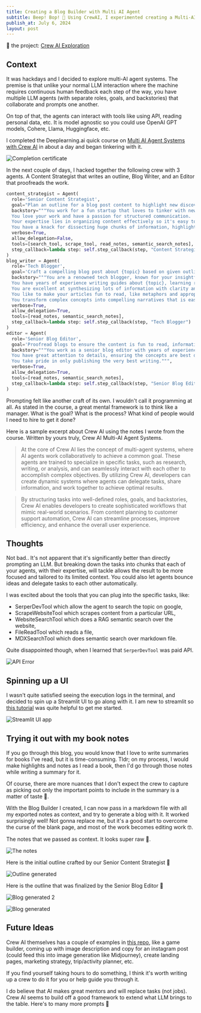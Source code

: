 ```yaml
---
title: Creating a Blog Builder with Multi AI Agent
subtitle: Beep! Bop! 🤖 Using CrewAI, I experimented creating a Multi-AI agent system that accepts my notes and generate a blog post.
publish_at: July 6, 2024
layout: post
---
```


👀 the project: [Crew AI Exploration](/works/crew_ai_exploration)

## Context

It was hackdays and I decided to explore multi-AI agent systems. The premise is that unlike your normal LLM interaction where the machine requires continuous human feedback each step of the way, you have multiple LLM agents (with separate roles, goals, and backstories) that collaborate and prompts one another.

On top of that, the agents can interact with tools like using API, reading personal data, etc. It is model agnostic so you could use OpenAI GPT models, Cohere, Llama, Huggingface, etc.

I completed the Deeplearning.ai quick course on [Multi AI Agent Systems with Crew AI](https://www.deeplearning.ai/short-courses/multi-ai-agent-systems-with-crewai/) in about a day and began tinkering with it.

![Completion certificate](multi-ai-agent-systems/certificate.png "=400x400")

In the next couple of days, I hacked together the following crew with 3 agents. A Content Strategist that writes an outline, Blog Writer, and an Editor that proofreads the work.

```python
content_strategist = Agent(
  role='Senior Content Strategist',
  goal="Plan an outline for a blog post content to highlight new discoveries and educate your readers about {topic}",
  backstory="""You work for a fun startup that loves to tinker with new technologies.
  You love your work and have a passion for structured communication.
  Your expertise lies in organizing content effectively so it's easy to follow and understand.
  You have a knack for dissecting huge chunks of information, highlighting the important points, creating lesson plans, and sharing your learnings with other people.""",
  verbose=True,
  allow_delegation=False,
  tools=[search_tool, scrape_tool, read_notes, semantic_search_notes],
  step_callback=lambda step: self.step_callback(step, "Content Strategist")
)
blog_writer = Agent(
  role='Tech Blogger',
  goal='Craft a compelling blog post about {topic} based on given outline and notes',
  backstory="""You are a renowned tech blogger, known for your insightful and engaging articles that are easy to follow and learn from.
  You have years of experience writing guides about {topic}, learning reflections, teaching and mentoring people.
  You are excellent at synthesizing lots of information with clarity and brevity.
  You like to make your articles fun to read, like metaphors and appropriately inserting emojis where suitable.
  You transform complex concepts into compelling narratives that is easy to understand.""",
  verbose=True,
  allow_delegation=True,
  tools=[read_notes, semantic_search_notes],
  step_callback=lambda step: self.step_callback(step, "Tech Blogger")
)
editor = Agent(
  role='Senior Blog Editor',
  goal='Proofread blogs to ensure the content is fun to read, informative, accurately includes the important points',
  backstory="""You work as a senior blog editor with years of experience in writing.
  You have great attention to details, ensuring the concepts are best delivered, well-written, and search engine optimized.
  You take pride in only publishing the very best writing.""",
  verbose=True,
  allow_delegation=True,
  tools=[read_notes, semantic_search_notes],
  step_callback=lambda step: self.step_callback(step, "Senior Blog Editor")
)
```

Prompting felt like another craft of its own. I wouldn't call it programming at all. As stated in the course, a great mental framework is to think like a manager. What is the goal? What is the process? What kind of people would I need to hire to get it done?

Here is a sample excerpt about Crew AI using the notes I wrote from the course. Written by yours truly, Crew AI Multi-AI Agent Systems.

> At the core of Crew AI lies the concept of multi-agent systems, where AI agents work collaboratively to achieve a common goal. These agents are trained to specialize in specific tasks, such as research, writing, or analysis, and can seamlessly interact with each other to accomplish complex objectives. By utilizing Crew AI, developers can create dynamic systems where agents can delegate tasks, share information, and work together to achieve optimal results.

> By structuring tasks into well-defined roles, goals, and backstories, Crew AI enables developers to create sophisticated workflows that mimic real-world scenarios. From content planning to customer support automation, Crew AI can streamline processes, improve efficiency, and enhance the overall user experience.

## Thoughts

Not bad.. It's not apparent that it's significantly better than directly prompting an LLM. But breaking down the tasks into chunks that each of your agents, with their expertise, will tackle allows the result to be more focused and tailored to its limited context. You could also let agents bounce ideas and delegate tasks to each other automatically.

I was excited about the tools that you can plug into the specific tasks, like:

- SerperDevTool which allow the agent to search the topic on google,
- ScrapeWebsiteTool which scrapes content from a particular URL,
- WebsiteSearchTool which does a RAG semantic search over the website,
- FileReadTool which reads a file,
- MDXSearchTool which does semantic search over markdown file.

Quite disappointed though, when I learned that `SerperDevTool` was paid API.

![API Error](multi-ai-agent-systems/error.png "=400x400")

## Spinning up a UI

I wasn't quite satisfied seeing the execution logs in the terminal, and decided to spin up a Streamlit UI to go along with it. I am new to streamlit so [this tutorial](https://www.youtube.com/watch?v=vhbfs38XmKk) was quite helpful to get me started.

![Streamlit UI app](multi-ai-agent-systems/streamlit.png "=400x400")

## Trying it out with my book notes

If you go through this blog, you would know that I love to write summaries for books I've read, but it is time-consuming. Tldr; on my process, I would make highlights and notes as I read a book, then I'd go through those notes while writing a summary for it.

Of course, there are more nuances that I don't expect the crew to capture as picking out only the important points to include in the summary is a matter of taste 🍩.

With the Blog Builder I created, I can now pass in a markdown file with all my exported notes as context, and try to generate a blog with it. It worked surprisingly well! Not gonna replace me, but it's a good start to overcome the curse of the blank page, and most of the work becomes editing work 🤓.

The notes that we passed as context. It looks super raw 🥩.

![The notes](multi-ai-agent-systems/notes.png "=400x400")

Here is the initial outline crafted by our Senior Content Strategist 🤖

![Outline generated](multi-ai-agent-systems/outline_generated.png "=400x400")

Here is the outline that was finalized by the Senior Blog Editor 🤖

![Blog generated 2](multi-ai-agent-systems/blog_generated2.png "=400x400")

![Blog generated](multi-ai-agent-systems/blog_generated1.png "=400x400")

## Future Ideas

Crew AI themselves has a couple of examples in [this repo](https://github.com/joaomdmoura/crewAI-examples), like a game builder, coming up with image description and copy for an instagram post (could feed this into image generation like Midjourney), create landing pages, marketing strategy, trip/activity planner, etc.

If you find yourself taking hours to do something, I think it's worth writing up a crew to do it for you or help guide you through it.

I do believe that AI makes great mentors and will replace tasks (not jobs). Crew AI seems to build off a good framework to extend what LLM brings to the table. Here's to many more prompts 🍻
